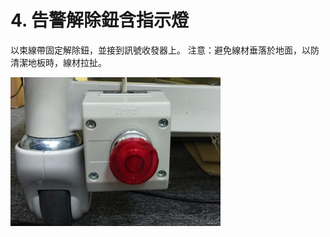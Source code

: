 # 4. 告警解除鈕含指示燈

以束線帶固定解除鈕，並接到訊號收發器上。 注意：避免線材垂落於地面，以防清潔地板時，線材拉扯。

![](../.gitbook/assets/image%20%2830%29.png)

